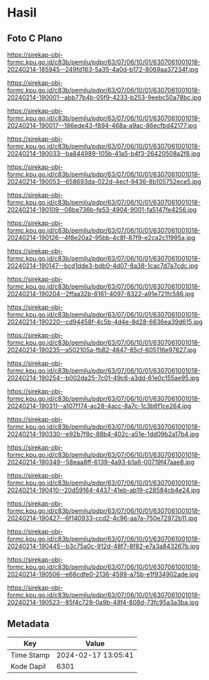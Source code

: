 # Hasil

## Foto C Plano

https://sirekap-obj-formc.kpu.go.id/c83b/pemilu/pdpr/63/07/06/10/01/6307061001018-20240214-185945--249fd163-5a35-4a0d-b172-8069aa37234f.jpg

https://sirekap-obj-formc.kpu.go.id/c83b/pemilu/pdpr/63/07/06/10/01/6307061001018-20240214-190001--abb77b4b-05f9-4233-b253-9eebc50a78bc.jpg

https://sirekap-obj-formc.kpu.go.id/c83b/pemilu/pdpr/63/07/06/10/01/6307061001018-20240214-190017--186ede43-f894-468a-a9ac-86ecfbd42177.jpg

https://sirekap-obj-formc.kpu.go.id/c83b/pemilu/pdpr/63/07/06/10/01/6307061001018-20240214-190033--ba844989-105b-41a5-b4f3-26420508a2f8.jpg

https://sirekap-obj-formc.kpu.go.id/c83b/pemilu/pdpr/63/07/06/10/01/6307061001018-20240214-190053--658693da-022d-4ecf-9436-8b105752ece5.jpg

https://sirekap-obj-formc.kpu.go.id/c83b/pemilu/pdpr/63/07/06/10/01/6307061001018-20240214-190109--08be736b-fe53-4904-9001-fa5147fe4256.jpg

https://sirekap-obj-formc.kpu.go.id/c83b/pemilu/pdpr/63/07/06/10/01/6307061001018-20240214-190126--4f8e20a2-95bb-4c8f-87f9-e2ca2c11995a.jpg

https://sirekap-obj-formc.kpu.go.id/c83b/pemilu/pdpr/63/07/06/10/01/6307061001018-20240214-190147--bcd1dde3-bdb0-4d07-8a38-1cac7d7a7cdc.jpg

https://sirekap-obj-formc.kpu.go.id/c83b/pemilu/pdpr/63/07/06/10/01/6307061001018-20240214-190204--2ffaa32b-8161-4097-8322-a91e721fc586.jpg

https://sirekap-obj-formc.kpu.go.id/c83b/pemilu/pdpr/63/07/06/10/01/6307061001018-20240214-190220--cd94458f-4c5b-4d4e-8d28-6636ea39d615.jpg

https://sirekap-obj-formc.kpu.go.id/c83b/pemilu/pdpr/63/07/06/10/01/6307061001018-20240214-190235--a502105a-fb82-4847-85cf-605116e97627.jpg

https://sirekap-obj-formc.kpu.go.id/c83b/pemilu/pdpr/63/07/06/10/01/6307061001018-20240214-190254--b002da25-7c01-49c6-a3dd-61e0c155ae95.jpg

https://sirekap-obj-formc.kpu.go.id/c83b/pemilu/pdpr/63/07/06/10/01/6307061001018-20240214-190311--a107f174-ac28-4acc-8a7c-1c3b6f1ce264.jpg

https://sirekap-obj-formc.kpu.go.id/c83b/pemilu/pdpr/63/07/06/10/01/6307061001018-20240214-190330--e92b7f8c-88b4-402c-a51e-1dd09b2a17b4.jpg

https://sirekap-obj-formc.kpu.go.id/c83b/pemilu/pdpr/63/07/06/10/01/6307061001018-20240214-190349--58eaa8ff-6139-4a93-b1a6-00719f47aae8.jpg

https://sirekap-obj-formc.kpu.go.id/c83b/pemilu/pdpr/63/07/06/10/01/6307061001018-20240214-190410--20d59164-4437-41eb-ab19-c28584cb4e24.jpg

https://sirekap-obj-formc.kpu.go.id/c83b/pemilu/pdpr/63/07/06/10/01/6307061001018-20240214-190427--6f140933-ccd2-4c96-aa7a-750e72972b11.jpg

https://sirekap-obj-formc.kpu.go.id/c83b/pemilu/pdpr/63/07/06/10/01/6307061001018-20240214-190445--b3c75a0c-912d-48f7-8f82-e7a3a843267b.jpg

https://sirekap-obj-formc.kpu.go.id/c83b/pemilu/pdpr/63/07/06/10/01/6307061001018-20240214-190506--e66cdfe0-2136-4599-a75b-e1f934902ade.jpg

https://sirekap-obj-formc.kpu.go.id/c83b/pemilu/pdpr/63/07/06/10/01/6307061001018-20240214-190523--85f4c728-0a9b-48f4-808d-73fc95a3a3ba.jpg


## Metadata

| Key        | Value               |
| ---------- | ------------------- |
| Time Stamp | 2024-02-17 13:05:41 |
| Kode Dapil | 6301                |



